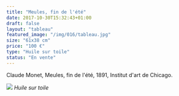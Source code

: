```yaml
---
title: "Meules, fin de l'été"
date: 2017-10-30T15:32:43+01:00
draft: false
layout: "tableau"
featured_image: "/img/016/tableau.jpg"
size: "61x38 cm"
price: "100 €"
type: "Huile sur toile"
status: "En vente"
---
```


Claude Monet, Meules, fin de l'été, 1891, Institut d'art de Chicago.

![](/img/016/tableau.jpg)
*Huile sur toile*